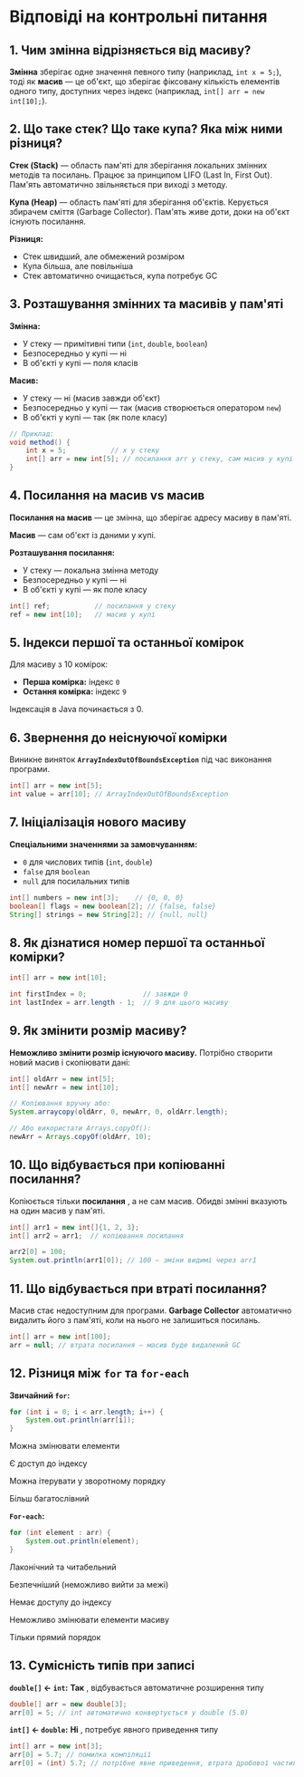 # Відповіді на контрольні питання

## 1. Чим змінна відрізняється від масиву?

**Змінна** зберігає одне значення певного типу (наприклад, `int x = 5;`), тоді як **масив** — це об'єкт, що зберігає фіксовану кількість елементів одного типу, доступних через індекс (наприклад, `int[] arr = new int[10];`).

## 2. Що таке стек? Що таке купа? Яка між ними різниця?

**Стек (Stack)** — область пам'яті для зберігання локальних змінних методів та посилань. Працює за принципом LIFO (Last In, First Out). Пам'ять автоматично звільняється при виході з методу.

**Купа (Heap)** — область пам'яті для зберігання об'єктів. Керується збирачем сміття (Garbage Collector). Пам'ять живе доти, доки на об'єкт існують посилання.

**Різниця:**

- Стек швидший, але обмежений розміром
- Купа більша, але повільніша
- Стек автоматично очищається, купа потребує GC

## 3. Розташування змінних та масивів у пам'яті

**Змінна:**

- У стеку — примітивні типи (`int`, `double`, `boolean`)
- Безпосередньо у купі — ні
- В об'єкті у купі — поля класів

**Масив:**

- У стеку — ні (масив завжди об'єкт)
- Безпосередньо у купі — так (масив створюється оператором `new`)
- В об'єкті у купі — так (як поле класу)

```java
// Приклад:
void method() {
    int x = 5;           // x у стеку
    int[] arr = new int[5]; // посилання arr у стеку, сам масив у купі
}
```

## 4. Посилання на масив vs масив

**Посилання на масив** — це змінна, що зберігає адресу масиву в пам'яті.

**Масив** — сам об'єкт із даними у купі.

**Розташування посилання:**

- У стеку — локальна змінна методу
- Безпосередньо у купі — ні
- В об'єкті у купі — як поле класу

```java
int[] ref;           // посилання у стеку
ref = new int[10];   // масив у купі
```

## 5. Індекси першої та останньої комірок

Для масиву з 10 комірок:

- **Перша комірка:** індекс `0`
- **Остання комірка:** індекс `9`

Індексація в Java починається з 0.

## 6. Звернення до неіснуючої комірки

Виникне виняток **`ArrayIndexOutOfBoundsException`** під час виконання програми.

```java
int[] arr = new int[5];
int value = arr[10]; // ArrayIndexOutOfBoundsException
```

## 7. Ініціалізація нового масиву

**Спеціальними значеннями за замовчуванням:**

- `0` для числових типів (`int`, `double`)
- `false` для `boolean`
- `null` для посилальних типів

```java
int[] numbers = new int[3];    // {0, 0, 0}
boolean[] flags = new boolean[2]; // {false, false}
String[] strings = new String[2]; // {null, null}
```

## 8. Як дізнатися номер першої та останньої комірки?

```java
int[] arr = new int[10];

int firstIndex = 0;              // завжди 0
int lastIndex = arr.length - 1;  // 9 для цього масиву
```

## 9. Як змінити розмір масиву?

**Неможливо змінити розмір існуючого масиву.** Потрібно створити новий масив і скопіювати дані:

```java
int[] oldArr = new int[5];
int[] newArr = new int[10];

// Копіювання вручну або:
System.arraycopy(oldArr, 0, newArr, 0, oldArr.length);

// Або використати Arrays.copyOf():
newArr = Arrays.copyOf(oldArr, 10);
```

## 10. Що відбувається при копіюванні посилання?

Копіюється тільки **посилання** , а не сам масив. Обидві змінні вказують на один масив у пам'яті.

```java
int[] arr1 = new int[]{1, 2, 3};
int[] arr2 = arr1;  // копіювання посилання

arr2[0] = 100;
System.out.println(arr1[0]); // 100 — зміни видимі через arr1
```

## 11. Що відбувається при втраті посилання?

Масив стає недоступним для програми. **Garbage Collector** автоматично видалить його з пам'яті, коли на нього не залишиться посилань.

```java
int[] arr = new int[100];
arr = null; // втрата посилання — масив буде видалений GC
```

## 12. Різниця між `for` та `for-each`

**Звичайний `for`:**

```java
for (int i = 0; i < arr.length; i++) {
    System.out.println(arr[i]);
}
```

Можна змінювати елементи

Є доступ до індексу

Можна ітерувати у зворотному порядку

Більш багатослівний

**`For-each`:**

```java
for (int element : arr) {
    System.out.println(element);
}
```

Лаконічний та читабельний

Безпечніший (неможливо вийти за межі)

Немає доступу до індексу

Неможливо змінювати елементи масиву

Тільки прямий порядок

## 13. Сумісність типів при записі

**`double[]` ← `int`:** **Так** , відбувається автоматичне розширення типу

```java
double[] arr = new double[3];
arr[0] = 5; // int автоматично конвертується у double (5.0)
```

**`int[]` ← `double`:** **Ні** , потребує явного приведення типу

```java
int[] arr = new int[3];
arr[0] = 5.7; // помилка компіляції
arr[0] = (int) 5.7; // потрібне явне приведення, втрата дробової частини
```
